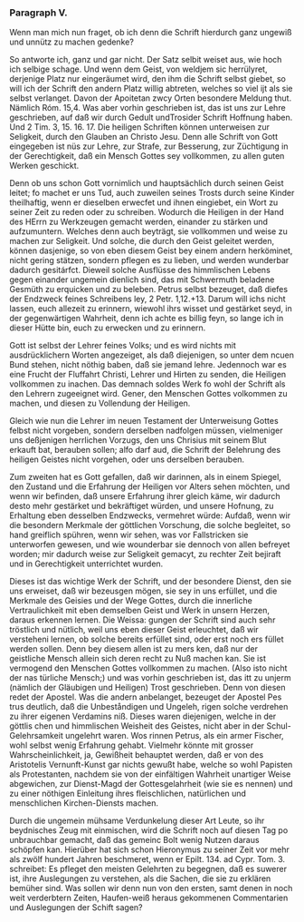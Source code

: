 
<!-- Seite 129 -->

### Paragraph V. 

Wenn man mich nun fraget, ob ich denn<!-- Seite 130 -->
die Schrift hierdurch ganz ungewiß und unnütz 
zu machen gedenke? 

So antworte ich, ganz und gar nicht. Der Satz
selbit weiset aus, wie hoch ich selbige schage. Und wenn
dem Geist, von weldjem sic herrülyret, derjenige Platz
nur eingeräumet wird, den ihm die Schrift selbst giebet,
so will ich der Schrift den andern Platz willig abtreten,
welches so viel ijt als sie selbst verlanget. Davon
der Apoitetan zwcy Orten besondere Meldung thut.
Nämlich Róm. 15,4. Was aber vorhin geschrieben
ist, das ist uns zur Lehre geschrieben, auf daß
wir durch Gedult undTrosider Schrift Hoffnung
haben. Und 2 Tim. 3, 15. 16. 17. Die heiligen
Schriften können unterweisen zur Seligkeit,
durch den Glauben an Christo Jesu. Denn alle
Schrift von Gott eingegeben ist nüs zur Lehre,
zur Strafe, zur Besserung, zur Züchtigung in der
Gerechtigkeit, daß ein Mensch Gottes sey vollkommen,
zu allen guten Werken geschickt.

Denn ob uns schon Gott vornimlich und hauptsächlich
durch seinen Geist leitet; fo machet er uns Tud, auch
zuweilen seines Trosts durch seine Kinder theilhaftig,
wenn er dieselben erwecfet und ihnen eingiebet, ein
Wort zu seiner Zeit zu reden oder zu schreiben. Wodurch
die Heiligen in der Hand des HErrn zu Werkzeugen
gemacht werden, einander zu stärken und aufzumuntern.
Welches denn auch beyträgt, sie vollkommen
und weise zu machen zur Seligkeit. Und solche,
die durch den Geist geleitet werden, können dasjenige,
so von eben diesem Geist bey einem andern herköminet,
nicht gering stätzen, sondern pflegen es zu lieben, und
werden wunderbar dadurch gesitárfct. Dieweil solche
Ausflüsse des himmlischen Lebens gegen einander ungemein
dienlich sind, das mit Schwermuth beladene Gesmüth
zu erquicken und zu beleben. Petrus selbst bezeuget,
daß diefes der Endzweck feines Schreibens ley,<!-- Seite 131 -->
2 Petr. 1,12.+13. Darum will ichs nicht lassen,
euch allezeit zu erinnern, wiewohl ihrs wisset und
gestärket seyd, in der gegenwärtigen Wahrheit,
denn ich achte es billig feyn, so lange ich in dieser
Hütte bin, euch zu erwecken und zu erinnern.

Gott ist selbst der Lehrer feines Volks; und es wird
nichts mit ausdrücklichern Worten angezeiget, als daß
diejenigen, so unter dem ncuen Bund stehen, nicht nöthig
baben, daß sie jemand lehre. Jedennoch war
es eine Frucht der Fluffahrt Christi, Lehrer und Hirten
zu senden, die Heiligen vollkommen zu inachen. Das
demnach soldes Werk fo wohl der Schrift als den Lehrern
zugeeignet wird. Gener, den Menschen Gottes
volkommen zu machen, und diesen zu Vollendung der
Heiligen.

Gleich wie nun die Lehrer im neuen Testament der
Unterweisung Gottes felbst nicht vorgeben, sondern
derselben nadfolgen müssen, vielmeniger uns deßjenigen
herrlichen Vorzugs, den uns Chrisius mit seinem
Blut erkauft bat, berauben sollen; alfo darf aud, die
Schrift der Belehrung des heiligen Geistes nicht vorgehen,
oder uns derselben berauben.

Zum zweiten hat es Gott gefallen, daß wir darinnen,
als in einem Spiegel, den Zustand und die Erfahrung
der Heiligen vor Alters sehen möchten, und wenn
wir befinden, daß unsere Erfahrung ihrer gleich käme,
wir dadurch desto mehr gestärket und bekräftiget würden,
und unsere Hofnung, zu Erhaltung eben desselben
Endzwecks, vermehret würde: Aufdaß, wenn wir die
besondern Merkmale der göttlichen Vorschung, die solche
begleitet, so hand greiflich spühren, wenn wir sehen,
was vor Fallstricken sie unterworfen gewesen, und wie
wounderbar sie dennoch von allen befreyet worden; mir
dadurch weise zur Seligkeit gemacyt, zu rechter Zeit
bejiraft und in Gerechtigkeit unterrichtet wurden.

Dieses ist das wichtige Werk der Schrift, und der<!-- Seite 132 -->
besondere Dienst, den sie uns erweiset, daß wir bezeusgen
mögen, sie sey in uns erfüllet, und die Merkmale des 
Geisies und der Wege Gottes, durch die innerliche 
Vertraulichkeit mit eben demselben Geist und Werk in 
unsern Herzen, daraus erkennen lernen. Die Weissa: 
gungen der Schrift sind auch sehr tröstlich und nütlich, 
weil uns eben dieser Geist erleuchtet, daß wir versteheni 
lernen, ob solche bereits erfüllet sind, oder erst noch ers 
füllet werden sollen. Denn bey diesem allen ist zu mers 
ken, daß nur der geistliche Mensch allein sich deren recht 
zu Nuß machen kan. Sie ist vermogend den Menschen 
Gottes vollkommen zu machen. (Also isto nicht der nas 
türliche Mensch;) und was vorhin geschrieben ist, das 
itt zu unjerm (nämlich der Gläubigen und Heiligen) 
Trost geschrieben. Denn von diesen redet der Apostel. 
Was die andern anbelanget, bezeuget der Apostel Pes 
trus deutlich, daß die Unbeståndigen und Ungeleh, 
rigen solche verdrehen zu ihrer eigenen Verdamins 
niß. Dieses waren diejenigen, welche in der göttlis 
chen und himmlischen Weisheit des Geistes, nicht aber 
in der Schul-Gelehrsamkeit ungelehrt waren. Wos 
rinnen Petrus, als ein armer Fischer, wohl selbst wenig 
Erfahrung gehabt. Vielmehr könnte mit grosser 
Wahrscheinlichkeit, ja, Gewißheit behauptet werden,
daß er von des Aristotelis Vernunft-Kunst gar nichts
gewußt habe, welche so wohl Papisten als Protestanten,
nachdem sie von der einfältigen Wahrheit unartiger 
Weise abgewichen, zur Dienst-Magd der Gottesgelahrheit
(wie sie es nennen) und zu einer nöthigen
Einleitung ihres fleischlichen, natürlichen und menschlichen
Kirchen-Diensts machen.

Durch die ungemein mühsame Verdunkelung dieser
Art Leute, so ihr beydnisches Zeug mit einmischen, wird
die Schrift noch auf diesen Tag po unbrauchbar gemacht,
daß das gemeinc Bolt wenig Nutzen daraus
schöpfen kan. Hierüber hat sich schon Hieronymus zu<!-- Seite 133 -->
seiner Zeit vor mehr als zwölf hundert Jahren beschmeret,
wenn er Epilt. 134. ad Cypr. Tom. 3. schreibet: 
Es pfleget den meisten Gelehrten zu begegnen, 
daß es suwerer ist, ihre Auslegungen zu verstehen, 
als die Sachen, die sie zu erklären bemüher sind. 
Was sollen wir denn nun von den ersten, samt denen in 
noch weit verderbtern Zeiten, Haufen-weiß heraus 
gekommenen Commentarien und Auslegungen der 
Schift sagen? 